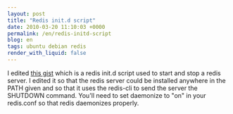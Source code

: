 ```yaml
---
layout: post
title: "Redis init.d script"
date: 2010-03-20 11:10:03 +0000
permalink: /en/redis-initd-script
blog: en
tags: ubuntu debian redis
render_with_liquid: false
---
```


<p>I edited <a href="http://gist.github.com/261173">this gist</a> which is a redis init.d script used to start and stop a redis server. I edited it so that the redis server could be installed anywhere in the PATH given and  so that it uses the redis-cli to send the server the SHUTDOWN command. You'll need to set daemonize to "on" in your redis.conf so that redis daemonizes properly.</p>

<script type="text/javascript" src="http://www.smipple.net/embed/u7UhzHcPBtJC3FEn"></script>
